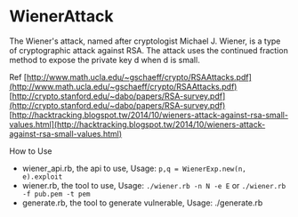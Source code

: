 # WienerAttack
The Wiener's attack, named after cryptologist Michael J. Wiener, is a type of cryptographic attack against RSA. The attack uses the continued fraction method to expose the private key d when d is small.

Ref 
[http://www.math.ucla.edu/~gschaeff/crypto/RSAAttacks.pdf](http://www.math.ucla.edu/~gschaeff/crypto/RSAAttacks.pdf)  
[http://crypto.stanford.edu/~dabo/papers/RSA-survey.pdf](http://crypto.stanford.edu/~dabo/papers/RSA-survey.pdf)  
[http://hacktracking.blogspot.tw/2014/10/wieners-attack-against-rsa-small-values.html](http://hacktracking.blogspot.tw/2014/10/wieners-attack-against-rsa-small-values.html)  

How to Use
  * wiener_api.rb, the api to use, Usage: `p,q = WienerExp.new(n, e).exploit`  
  * wiener.rb, the tool to use, Usage: `./wiener.rb -n N -e E` or `./wiener.rb -f pub.pem -t pem` 
  * generate.rb, the tool to generate vulnerable, Usage: ./generate.rb  
